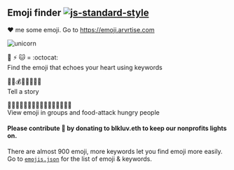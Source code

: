 ## Emoji finder [![js-standard-style](https://img.shields.io/badge/code%20style-standard-brightgreen.svg?style=flat)](https://github.com/feross/standard)

:heart: me some emoji. Go to https://emoji.arvrtise.com

![unicorn](http://cl.ly/image/1p110H2M0r0O/unicorn.gif)

:octopus: :zap: :cat: = :octocat:<br />
Find the emoji that echoes your heart using keywords

:raised_hands::gun::moneybag::police_car::boom::hospital::syringe::skull:<br />
Tell a story

:oden::spaghetti::cookie::stew::ice_cream::icecream::sushi::curry::custard::dango::pizza::ramen::fried_shrimp::fries::chocolate_bar::hamburger:<br />
View emoji in groups and food-attack hungry people

#### Please contribute :pray: by donating to blkluv.eth to keep our nonprofits lights on.

There are almost 900 emoji, more keywords let you find emoji more easily. Go to [`emojis.json`](https://github.com/muan/emojilib/blob/master/emojis.json) for the list of emoji & keywords.

